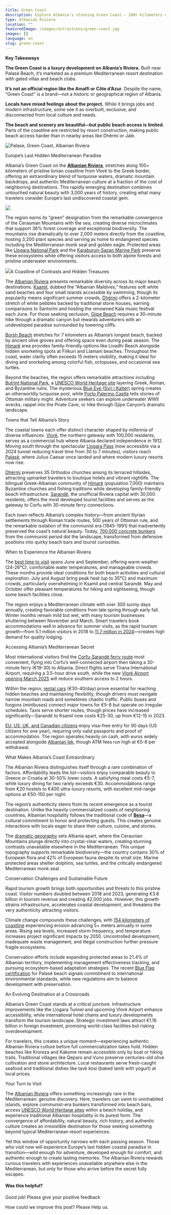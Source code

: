 ```yaml
---
title: Green Coast
description: Explore Albania's stunning Green Coast – 100+ kilometers of pristine beaches, dramatic landscapes, and authentic Mediterranean culture at unbeatable prices.
type: Albanian Riviera
location: ""
featuredImage: /images/attractions/green-coast.jpg
images: []
language: en
slug: green-coast
---
```


**Key Takeaways**

**The Green Coast is a luxury development on Albania’s Riviera.** Built near Palasë Beach, it’s marketed as a premium Mediterranean resort destination with gated villas and beach clubs.

**It’s not an official region like the Amalfi or Côte d’Azur.** Despite the name, “Green Coast” is a brand—not a historic or geographical region of Albania.

**Locals have mixed feelings about the project.** While it brings jobs and modern infrastructure, some see it as overbuilt, exclusive, and disconnected from local culture and needs.

**The beach and scenery are beautiful—but public beach access is limited.** Parts of the coastline are restricted by resort construction, making public beach access harder than in nearby areas like Dhërmi or Jale.

![Palase, Green Coast, Albanian Riviera](https://eia476h758b.exactdn.com/wp-content/uploads/2020/03/Palase_IMG_2967.jpg)

Europe’s Last Hidden Mediterranean Paradise

Albania’s Green Coast on the **[Albanian Riviera](https://albaniavisit.com/attractions/albanian-riviera/)**, stretches along 100+ kilometers of pristine Ionian coastline from Vlorë to the Greek border, offering an extraordinary blend of turquoise waters, dramatic mountain backdrops, and authentic Mediterranean culture at a fraction of the cost of neighboring destinations. This rapidly emerging destination combines untouched natural beauty with 3,000 years of history, creating what many travelers consider Europe’s last undiscovered coastal gem.

![](https://eia476h758b.exactdn.com/wp-content/uploads/2020/03/Palase_DJI_0295.jpg)

The region earns its “green” designation from the remarkable convergence of the Ceraunian Mountains with the sea, creating diverse microclimates that support 36% forest coverage and exceptional biodiversity. The mountains rise dramatically to over 2,000 meters directly from the coastline, hosting 3,200 plant species and serving as home to endangered species including the Mediterranean monk seal and golden eagle. Protected areas like [Llogara National Park](https://albaniavisit.com/attractions/llogara-national-park/) and the [Karaburun-Sazan Marine Park](https://albaniavisit.com/attractions/karaburun-sazan-marine-national-park/) preserve these ecosystems while offering visitors access to both alpine forests and pristine underwater environments.

![](https://eia476h758b.exactdn.com/wp-content/uploads/2020/03/Palase_DJI_0279.jpg)A Coastline of Contrasts and Hidden Treasures

The [Albanian Riviera](https://albaniavisit.com/attractions/albanian-riviera/) presents remarkable diversity across its major beach destinations. [Ksamil](https://albaniavisit.com/destinations/ksamil/), dubbed the “Albanian Maldives,” features soft white sand beaches and four small islands accessible by swimming, though its popularity means significant summer crowds. [Dhërmi](https://albaniavisit.com/destinations/dhermi/) offers a 2-kilometer stretch of white pebbles backed by traditional stone houses, earning comparisons to Santorini and hosting the renowned Kala music festival each June. For those seeking seclusion, [Gjipe Beach](https://albaniavisit.com/destinations/gjipe/) requires a 30-minute hike through a dramatic canyon but rewards adventurers with an undeveloped paradise surrounded by towering cliffs.

[Borsh Beach](https://albaniavisit.com/destinations/borsh/) stretches for 7 kilometers as Albania’s longest beach, backed by ancient olive groves and offering space even during peak season. The [Himarë](https://albaniavisit.com/destinations/himare/) area provides family-friendly options like Livadhi Beach alongside hidden snorkeling spots at Filikuri and Llamani beaches. Throughout the coast, water clarity often exceeds 15 meters visibility, making it ideal for diving and snorkeling among colorful fish, octopuses, and occasional sea turtles.

Beyond the beaches, the region offers remarkable attractions including [Butrint National Park](https://albaniavisit.com/destinations/butrint/), a [UNESCO World Heritage site](https://albaniavisit.com/attractions/unesco-world-heritage-sites/) layering Greek, Roman, and Byzantine ruins. The mysterious [Blue Eye (Syri i Kalter)](https://albaniavisit.com/attractions/blue-eye-spring/) spring creates an otherworldly turquoise pool, while [Porto Palermo Castle](https://albaniavisit.com/attractions/porto-palermo-castle/) tells stories of Ottoman military might. Adventure seekers can explore underwater WWII wrecks, rappel into the Pirate Cave, or hike through Gjipe Canyon’s dramatic landscape.

Towns that Tell Albania’s Story

The coastal towns each offer distinct character shaped by millennia of diverse influences. [Vlorë](https://albaniavisit.com/destinations/vlora/), the northern gateway with 100,000 residents, serves as a commercial hub where Albania declared independence in 1912. Moving south through the spectacular [Llogara Pass](https://albaniavisit.com/attractions/llogara-pass-albanian-riviera/) (now accessible via a 2024 tunnel reducing travel time from 30 to 7 minutes), visitors reach [Palasë](https://albaniavisit.com/destinations/palase/), where Julius Caesar once landed and where modern luxury resorts now rise.

[Dhërmi](https://albaniavisit.com/destinations/dhermi/) preserves 35 Orthodox churches among its terraced hillsides, attracting upmarket travelers to boutique hotels and vibrant nightlife. The bilingual Greek-Albanian community of [Himarë](https://albaniavisit.com/destinations/himare/) (population 7,000) maintains Byzantine churches and fishing traditions while developing family-friendly beach infrastructure. [Sarandë](https://albaniavisit.com/destinations/saranda/), the unofficial Riviera capital with 30,000 residents, offers the most developed tourist facilities and serves as the gateway to Corfu with 30-minute ferry connections.

Each town reflects Albania’s complex history—from ancient Illyrian settlements through Roman trade routes, 500 years of Ottoman rule, and the remarkable isolation of the communist era (1945-1991) that inadvertently preserved the coast’s natural beauty. Today, [700,000 concrete bunkers](https://albaniavisit.com/albania-bunkers/) from the communist period dot the landscape, transformed from defensive positions into quirky beach bars and tourist curiosities.

When to Experience the Albanian Riviera

The [best time to visit](https://albaniavisit.com/best-time-to-visit-albania/) spans June and September, offering warm weather (24-26°C), comfortable water temperatures, and manageable crowds. These months provide ideal conditions for both beach activities and cultural exploration. July and August bring peak heat (up to 35°C) and maximum crowds, particularly overwhelming in Ksamil and central Sarandë. May and October offer pleasant temperatures for hiking and sightseeing, though some beach facilities close.

The region enjoys a Mediterranean climate with over 300 sunny days annually, creating favorable conditions from late spring through early fall. Winter months remain mild but wet, with many tourism businesses shuttering between November and March. Smart travelers book accommodations well in advance for summer visits, as the rapid tourism growth—from 5.1 million visitors in 2018 to [11.7 million in 2024](https://albaniavisit.com/tourism-politics/albania-tourism-growth-challanges/)—creates high demand for quality lodging.

Accessing Albania’s Mediterranean Secret

Most international visitors find the [Corfu-Sarandë ferry route](https://albaniavisit.com/travel-guide/ferry-services/) most convenient, flying into Corfu’s well-connected airport then taking a 30-minute ferry (€19-30) to Albania. Direct flights serve Tirana International Airport, requiring a 3.5-hour drive south, while the new [Vlorë Airport opening March 2025](https://albaniavisit.com/news/vlore-international-airport-environmental-impact/) will reduce southern access to 2 hours.

Within the region, [rental cars](https://albaniavisit.com/travel-guide/rental-car-albania/) (€30-40/day) prove essential for reaching hidden beaches and maintaining flexibility, though drivers must navigate narrow mountain roads and sometimes chaotic traffic. Public buses and furgons (minibuses) connect major towns for €5-8 but operate on irregular schedules. Taxis serve shorter routes, though prices have increased significantly—Sarandë to Ksamil now costs €25-30, up from €12-15 in 2023.

[EU, US, UK, and Canadian citizens](https://albaniavisit.com/travel-guide/entry-visa/) enjoy visa-free entry for 90 days (US citizens for one year), requiring only valid passports and proof of accommodation. The region operates heavily on cash, with euros widely accepted alongside [Albanian lek](https://albaniavisit.com/travel-guide/currency-lek/), though ATM fees run high at €5-8 per withdrawal.

What Makes Albania’s Coast Extraordinary

The Albanian Riviera distinguishes itself through a rare combination of factors. Affordability leads the list—visitors enjoy comparable beauty to Greece or Croatia at 30-50% lower costs. A satisfying meal costs €5-7, while luxury dining for two rarely exceeds €30. Accommodations range from €20 hostels to €400 ultra-luxury resorts, with excellent mid-range options at €50-150 per night.

The region’s authenticity stems from its recent emergence as a tourist destination. Unlike the heavily commercialized coasts of neighboring countries, Albanian hospitality follows the traditional code of **[Besa](https://albaniavisit.com/besa-albanian-code-of-honor/)**—a cultural commitment to honor and protecting guests. This creates genuine interactions with locals eager to share their culture, cuisine, and stories.

The [dramatic geography](https://albaniavisit.com/travel-guide/albania/) sets Albania apart, where the Ceraunian Mountains plunge directly into crystal-clear waters, creating stunning contrasts unavailable elsewhere in the Mediterranean. This unique topography supports remarkable biodiversity—the country contains 30% of European flora and 42% of European fauna despite its small size. Marine protected areas shelter dolphins, sea turtles, and the critically endangered Mediterranean monk seal.

Conservation Challenges and Sustainable Future

Rapid tourism growth brings both opportunities and threats to this pristine coast. Visitor numbers doubled between 2018 and 2023, generating €3.8 billion in tourism revenue and creating 42,000 jobs. However, this growth strains infrastructure, accelerates coastal development, and threatens the very authenticity attracting visitors.

Climate change compounds these challenges, with [154 kilometers of coastline](https://albaniavisit.com/attractions/coastal-albania/) experiencing erosion advancing 5+ meters annually in some areas. Rising sea levels, increased storm frequency, and temperature increases project significant impacts by 2050. Uncontrolled development, inadequate waste management, and illegal construction further pressure fragile ecosystems.

Conservation efforts include expanding protected areas to 21.4% of Albanian territory, implementing management effectiveness tracking, and pursuing ecosystem-based adaptation strategies. The recent [Blue Flag certification](https://albaniavisit.com/news/green-coast-albania-blue-flag-beach/) for Palasë beach signals commitment to international environmental standards, while new regulations aim to balance development with preservation.

An Evolving Destination at a Crossroads

Albania’s Green Coast stands at a critical juncture. Infrastructure improvements like the Llogara Tunnel and upcoming Vlorë Airport enhance accessibility, while international hotel chains and luxury developments transform the tourism landscape. Strategic investment laws attract €1.16 billion in foreign investment, promising world-class facilities but risking overdevelopment.

For travelers, this creates a unique moment—experiencing authentic Albanian Riviera culture before full commercialization takes hold. Hidden beaches like Kroreza and Kakome remain accessible only by boat or hiking trails. Traditional villages like Qeparo and Vuno preserve centuries-old olive cultivation and stone architecture. Local restaurants serve fresh-caught seafood and traditional dishes like tavë kosi (baked lamb with yogurt) at local prices.

Your Turn to Visit

The [Albanian Riviera](https://albaniavisit.com/attractions/albanian-riviera/) offers something increasingly rare in the Mediterranean: genuine discovery. Here, travelers can swim to uninhabited islands, explore communist-era bunkers transformed into beach bars, access [UNESCO World Heritage sites](https://albaniavisit.com/attractions/unesco-world-heritage-sites/) within a beach holiday, and experience traditional Albanian hospitality in its purest form. The convergence of affordability, natural beauty, rich history, and authentic culture creates an irresistible destination for those seeking something beyond typical Mediterranean resort experiences.

Yet this window of opportunity narrows with each passing season. Those who visit now will experience Europe’s last hidden coastal paradise in transition—wild enough for adventure, developed enough for comfort, and authentic enough to create lasting memories. The Albanian Riviera rewards curious travelers with experiences unavailable anywhere else in the Mediterranean, but only for those who arrive before the secret fully escapes.

#### Was this helpful?

 

Good job! Please give your positive feedback

How could we improve this post? Please Help us.